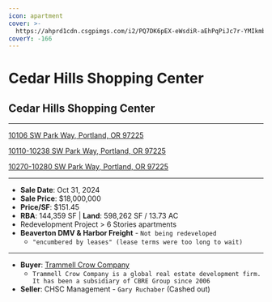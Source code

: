 ```yaml
---
icon: apartment
cover: >-
  https://ahprd1cdn.csgpimgs.com/i2/PQ7DK6pEX-eWsdiR-aEhPqPiJc7r-YMIkmb17tznmzA/116/image.jpg
coverY: -166
---
```


# Cedar Hills Shopping Center

## Cedar Hills Shopping Center

***

[10106 SW Park Way, Portland, OR 97225](https://product.costar.com/detail/all-properties/7231730/contacts)&#x20;

[10110-10238 SW Park Way, Portland, OR 97225](https://product.costar.com/detail/all-properties/718948/contacts)&#x20;

[10270-10280 SW Park Way, Portland, OR 97225](https://product.costar.com/detail/lookup/6530071/shopping-center)

***

* **Sale Date**: Oct 31, 2024
* **Sale Price**: $18,000,000
* **Price/SF**: $151.45
* **RBA**: 144,359 SF | **Land**: 598,262 SF / 13.73 AC
* Redevelopment Project > 6 Stories apartments
* **Beaverton DMV & Harbor Freight** - `Not being redeveloped`
  * `"encumbered by leases" (lease terms were too long to wait)`

***

* **Buyer**: [Trammell Crow Company](https://www.trammellcrow.com/)
  * `Trammell Crow Company is a global real estate development firm. It has been a subsidiary of CBRE Group since 2006`
* **Seller**: CHSC Management - `Gary Ruchaber` (Cashed out)
